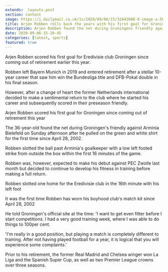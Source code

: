 ```yaml
---
extends: _layouts.post
section: content
image: https://i.dailymail.co.uk/1s/2020/09/06/15/32842688-0-image-a-58_1599400942999.jpg 
title: Arjen Robben rolls back the years with his first goal for Groningen since coming out of retirement 
description: Arjen Robben found the net during Groningens friendly against Arminia Bielefeld on Sunday afternoon after he pulled on the green and white shirt for the first time since April 28, 2002. 
date: 2020-09-06-15-20-45 
categories: [latest, sports] 
featured: true 
--- 
```

Arjen Robben scored his first goal for Eredivisie club Groningen since coming out of retirement earlier this year.

Robben left Bayern Munich in 2019 and entered retirement after a stellar 10-year career that saw him win the Bundesliga title and DFB-Pokal double in his final season.

However, after a change of heart the former Netherlands international decided to make a sentimental return to the club where he started his career and subsequently scored in their preseason friendly.

Arjen Robben scored his first goal for Groningen since coming out of retirement this year

The 36-year-old found the net during Groningen's friendly against Arminia Bielefeld on Sunday afternoon after he pulled on the green and white shirt for the first time since April 28, 2002. 

Robben slotted the ball past Arminia's goalkeeper with a low left footed strike from outside the box within the first 16 minutes of the game.  

Robben was, however, expected to make his debut against PEC Zwolle last month but decided to continue to develop his fitness in training before making a full return. 

Robben slotted one home for the Eredivisie club in the 16th minute with his left foot

It was the first time Robben has worn his boyhood club's match kit since April 28, 2002

He told Groningen's official site at the time: 'I want to get even fitter before I start competitions. I had a very good training week, where I was able to do things to 100per cent.

'I'm really in a good position, but playing a match is completely different to training. After not having played football for a year, it is logical that you will experience some complaints.' 

Prior to his retirement, the former Real Madrid and Chelsea winger won La Liga and the Spanish Super Cup, as well as two Premier League crowns over three seasons. 

